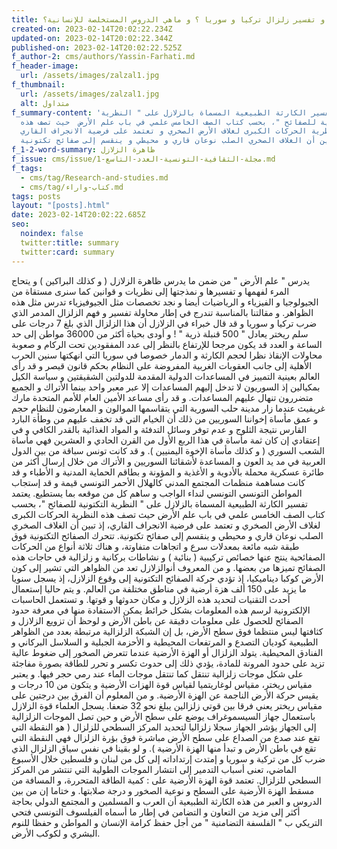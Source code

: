```yaml
---
title: كيف يمكن فهم و تفسير زلزال تركيا و سوريا ؟ و ماهي الدروس المستخلصة للإنسانية؟
created-on: 2023-02-14T20:02:22.234Z
updated-on: 2023-02-14T20:02:22.344Z
published-on: 2023-02-14T20:02:22.525Z
f_author-2: cms/authors/Yassin-Farhati.md
f_header-image:
  url: /assets/images/zalzal1.jpg
f_thumbnail:
  url: /assets/images/zalzal1.jpg
  alt: متداول
f_summary-content: 'يعتمد تفسير الكارثة الطبيعية المسماة بالزلازل على " النظرية
  التكتونية للصفائح "، بحسب كتاب الصف الخامس علمي في باب علم الأرض  حيث تصف هذه
  النظرية الحركات الكبرى لغلاف الأرض الصخري و تعتمد على فرضية الانجراف القاري،
  إذ تبين أن الغلاف الصخري الصلب نوعان قاري و محيطي و ينقسم إلى صفائح تكتونية. '
f_1-2-word-summary: ظاهرة الزلازل
f_issue: cms/issue/مجلة-الثقافية-التونسية-العدد-التاسع-1.md
f_tags:
  - cms/tag/Research-and-studies.md
  - cms/tag/كتاب-واراء.md
tags: posts
layout: "[posts].html"
date: 2023-02-14T20:02:22.685Z
seo:
  noindex: false
  twitter:title: summary
  twitter:card: summary
---
```

يدرس " علم الأرض " من ضمن ما يدرس ظاهرة الزلازل ( و كذلك البراكين ) و يتحاج المرء لفهمها و تفسيرها و نمذجتها إلى نظريات و قوانين كما سنرى  مستقاة من الجيولوجيا و الفيزياء و الرياضيات أيضا و نجد تخصصات مثل الجيوفيزياء تدرس مثل هذه الظواهر. و مقالتنا بالمناسبة تندرج في إطار محاولة تفسير و فهم الزلزال المدمر الذي ضرب تركيا و سوريا و قد قال خبراء في الزلازل أن هذا الزلزال الذي بلغ 7 درجات على سلم ريختر يعادل " 500 قنبلة ذرية " !  و أودى بحياة أكثر من 36000 مواطن إلى حد الساعة و العدد قد يكون مرجحا للإرتفاع بالنظر إلى عدد المفقودين تحت الركام و صعوبة محاولات الإنقاذ نظرا لحجم الكارثة و الدمار خصوصا في سوريا التي انهكتها سنين الحرب الأهلية إلى جانب العقوبات الغربية المفروضة على النظام بحكم قانون قيصر و قد رأى العالم بعينية التمييز في المساعدات الدولية المقدمة للدولتين الشقيقتين و سياسة الكيل بمكيالين إذ السوريون لا تدخل إليهم المساعدات إلا عبر معبر واحد بينما الأتراك و الجميع  متضررون تنهال عليهم المساعدات. و قد رأى مساعد الأمين العام للأمم المتحدة مارك غريفيث عندما زار مدينة حلب السورية التي يتقاسمها الموالون و المعارضون للنظام حجم و عمق مأساة إخواننا السوريين من ذلك أن الخيام التي قد تخفف عليهم من وطأة البارد القارس نتيجة الثلوج و عدم توفر وسائل التدفئة و المواد الغذائية بالقدر الكافي و في إعتقادي إن كان  ثمة مأساة في هذا الربع الأول من القرن الحادي و العشرين فهي مأساة الشعب السوري ( و كذلك مأساة الإخوة اليمنيين ). و قد كانت تونس سباقة من بين الدول العربية في مد يد العون و المساعدة لأشقائنا السوريين و الأتراك من خلال إرسال أكثر من طائرة عسكرية محملة بالأدوية و الأغذية و المؤونة و بطاقم الحماية المدنية و الأطباء و قد كانت مساهمة منظمات المجتمع المدني كالهلال الأحمر التونسي قيمة و قد إستجاب المواطن التونسي التونسي لنداء الواجب و ساهم كل من موقعه بما يستطيع. يعتمد تفسير الكارثة الطبيعية المسماة بالزلازل على " النظرية التكتونية للصفائح "، بحسب كتاب الصف الخامس علمي في باب علم الأرض  حيث تصف هذه النظرية الحركات الكبرى لغلاف الأرض الصخري و تعتمد على فرضية الانجراف القاري، إذ تبين أن الغلاف الصخري الصلب نوعان قاري و محيطي و ينقسم إلى صفائح تكتونية. تتحرك الصفائح التكتونية فوق طبقة شبه مائعة بمعدلات سرع و اتجاهات متفاوتة، و هناك ثلاثة أنواع من الحركات الصفائحية ينتج عنها خصائص تركيبية ( بنائية ) و نشاطات بركانية و زلزالية في حاجات هذه الصفائح تميزها من بعضها. و من المعروف أنوالزلازل تعد من الظواهر التي تشير إلى كون الأرض كوكبا ديناميكيا، إذ تؤدي حركة الصفائح التكتونية إلى وقوع الزلازل، إذ يسجل سنويا ما يزيد على 150 ألف هزة أرضية في مناطق مختلفة من العالم. و يتم حاليا إستعمال أحدث التقنيات لتحديد هذه الزلازل و مكان حدوثها و قوتها. و تستعمل الحاسبات الإلكترونية لرسم هذه المعلومات بشكل خرائط يمكن الاستفادة منها في معرفة حدود الصفائح للحصول على معلومات دقيقة عن باطن الأرض و لوحظ أن تزويع الزلازل و كثافتها ليس منتظما فوق سطح الأرض، بل إن الشبكة الزلزالية مرتبطة بعدد من الظواهر الطبيعية كوديان التصدع و المرتفعات المحيطية و الأحزمة الجبلية و السلاسل البركاني و الفنادق المحيطية. يتولد الزلزال أو الهزة الأرضية عندما تتعرض الصخور إلى ضغوط عالية تزيد على حدود المرونة للمادة، يؤدي ذلك إلى حدوث تكسر و تحرر للطاقة بصورة مفاجئة على شكل موجات زلزالية تنتقل كما تنتقل موجات الماء عند رمي حجر فيها. و يعتبر مقياس ريختر، مقياس لوغاريتميا لقياس قوة الهزات الأرضية و يتكون من 10 درجات و يقيس حركة الأرض الناجمة عن الهزة الأرضية. و من المعلوم أن الفرق بين درجتين على مقياس ريختر يعني فرقا بين قوتي زلزالين يبلغ نحو 32 ضعفا. يسجل العلماء قوة الزلازل باستعمال جهاز السيسموغراف يوضع على سطح الأرض و حين تصل الموجات الزلزالية إلى الجهاز يؤشر الجهاز سجلا زلزاليا لتحديد المركز السطحي للزلزال ( هو النقطة التي تقع عند صدع من الصداع على سطح الأرض مباشرة فوق بؤرة الزلزال فهي النقطة التي تقع في باطن الأرض و تبدأ منها الهزة الأرضية ). و لو بقينا في نفس سياق الزلزال الذي ضرب كل من تركية و سوريا و إمتدت إرتداداته إلى كل من لبنان و فلسطين خلال الأسبوع الماضي، تعنى أسباب التدمير إلى انتشار الموجات الطولية التي تنتشر من المركز السطحي للزلزال. تعتمد قوة الهزة الأرضية على : كمية الطاقة المتحررة، و المسافة من مسقط الهزة الأرضية على السطح و نوعية الصخور و درجة صلابتها. و ختاما إن من بين الدروس و العبر من هذه الكارثة الطبيعية أن العرب و المسلمين و المجتمع الدولي بحاجة أكثر إلى مزيد من التعاون و التضامن في إطار ما أسماه الفيلسوف التونسي فتحي التريكي ب " الفلسفة التضامنية " من أجل حفظ كرامة الإنسان و المواطن و حفظا للنوم البشري و لكوكب الأرض.